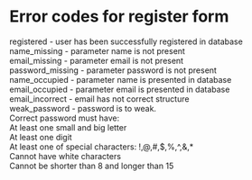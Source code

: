 # Error codes for register form

registered - user has been successfully registered in database  
name_missing - parameter name is not present  
email_missing - parameter email is not present  
password_missing - parameter password is not present  
name_occupied - parameter name is presented in database  
email_occupied - parameter email is presented in database  
email_incorrect - email has not correct structure  
weak_password - password is to weak.  
Correct password must have:  
At least one small and big letter  
At least one digit  
At least one of special characters: !,@,#,$,%,^,&,*  
Cannot have white characters  
Cannot be shorter than 8 and longer than 15  

